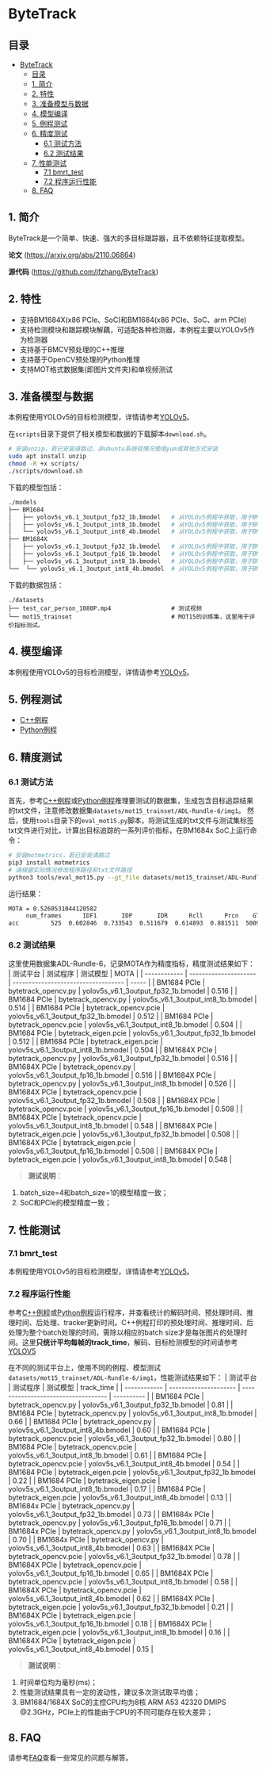# ByteTrack

## 目录

- [ByteTrack](#bytetrack)
  - [目录](#目录)
  - [1. 简介](#1-简介)
  - [2. 特性](#2-特性)
  - [3. 准备模型与数据](#3-准备模型与数据)
  - [4. 模型编译](#4-模型编译)
  - [5. 例程测试](#5-例程测试)
  - [6. 精度测试](#6-精度测试)
    - [6.1 测试方法](#61-测试方法)
    - [6.2 测试结果](#62-测试结果)
  - [7. 性能测试](#7-性能测试)
    - [7.1 bmrt\_test](#71-bmrt_test)
    - [7.2 程序运行性能](#72-程序运行性能)
  - [8. FAQ](#8-faq)

## 1. 简介
ByteTrack是一个简单、快速、强大的多目标跟踪器，且不依赖特征提取模型。

**论文** (https://arxiv.org/abs/2110.06864)

**源代码** (https://github.com/ifzhang/ByteTrack)

## 2. 特性
* 支持BM1684X(x86 PCIe、SoC)和BM1684(x86 PCIe、SoC、arm PCIe)
* 支持检测模块和跟踪模块解藕，可适配各种检测器，本例程主要以YOLOv5作为检测器
* 支持基于BMCV预处理的C++推理
* 支持基于OpenCV预处理的Python推理
* 支持MOT格式数据集(即图片文件夹)和单视频测试

## 3. 准备模型与数据
本例程使用YOLOv5的目标检测模型，详情请参考[YOLOv5](../YOLOv5/README.md#3-准备模型与数据)。

​在`scripts`目录下提供了相关模型和数据的下载脚本`download.sh`。

```bash
# 安装unzip，若已安装请跳过，非ubuntu系统视情况使用yum或其他方式安装
sudo apt install unzip
chmod -R +x scripts/
./scripts/download.sh
```

下载的模型包括：
```bash
./models
├── BM1684
│   ├── yolov5s_v6.1_3output_fp32_1b.bmodel   # 从YOLOv5例程中获取，用于BM1684的FP32 BModel，batch_size=1
│   ├── yolov5s_v6.1_3output_int8_1b.bmodel   # 从YOLOv5例程中获取，用于BM1684的INT8 BModel，batch_size=1
│   └── yolov5s_v6.1_3output_int8_4b.bmodel   # 从YOLOv5例程中获取，用于BM1684的INT8 BModel，batch_size=4
├── BM1684X
│   ├── yolov5s_v6.1_3output_fp32_1b.bmodel   # 从YOLOv5例程中获取，用于BM1684X的FP32 BModel，batch_size=1
│   ├── yolov5s_v6.1_3output_fp16_1b.bmodel   # 从YOLOv5例程中获取，用于BM1684X的FP16 BModel，batch_size=1
│   ├── yolov5s_v6.1_3output_int8_1b.bmodel   # 从YOLOv5例程中获取，用于BM1684X的INT8 BModel，batch_size=1
└──  └── yolov5s_v6.1_3output_int8_4b.bmodel  # 从YOLOv5例程中获取，用于BM1684X的INT8 BModel，batch_size=4
```
下载的数据包括：
```
./datasets
├── test_car_person_1080P.mp4                 # 测试视频
└── mot15_trainset                            # MOT15的训练集，这里用于评价指标测试。
```

## 4. 模型编译

本例程使用YOLOv5的目标检测模型，详情请参考[YOLOv5](../YOLOv5/README.md#4-模型编译)。

## 5. 例程测试
- [C++例程](./cpp/README.md)
- [Python例程](./python/README.md)

## 6. 精度测试
### 6.1 测试方法

首先，参考[C++例程](cpp/README.md#32-测试MOT数据集)或[Python例程](python/README.md#22-测试MOT数据集)推理要测试的数据集，生成包含目标追踪结果的txt文件，注意修改数据集`datasets/mot15_trainset/ADL-Rundle-6/img1`。
然后，使用`tools`目录下的`eval_mot15.py`脚本，将测试生成的txt文件与测试集标签txt文件进行对比，计算出目标追踪的一系列评价指标，在BM1684x SoC上运行命令：
```bash
# 安装motmetrics，若已安装请跳过
pip3 install motmetrics
# 请根据实际情况修改程序路径和txt文件路径
python3 tools/eval_mot15.py --gt_file datasets/mot15_trainset/ADL-Rundle-6/gt/gt.txt --ts_file python/results/mot_eval/ADL-Rundle-6_yolov5s_v6.1_3output_int8_1b.bmodel.txt
```
运行结果：
```bash
MOTA = 0.5260531044120582
     num_frames      IDF1       IDP       IDR      Rcll      Prcn    GT  MT  PT  ML   FP    FN  IDsw  FM      MOTA      MOTP
acc         525  0.602846  0.733543  0.511679  0.614893  0.881511  5009  10  12   2  414  1929    31  60  0.526053  0.212196
```
### 6.2 测试结果
这里使用数据集ADL-Rundle-6，记录MOTA作为精度指标，精度测试结果如下：
| 测试平台     | 测试程序              | 测试模型                            | MOTA  |
| ------------ | --------------------- | ----------------------------------- | ----- |
| BM1684 PCIe  | bytetrack_opencv.py   | yolov5s_v6.1_3output_fp32_1b.bmodel | 0.516 |
| BM1684 PCIe  | bytetrack_opencv.py   | yolov5s_v6.1_3output_int8_1b.bmodel | 0.514 |
| BM1684 PCIe  | bytetrack_opencv.pcie | yolov5s_v6.1_3output_fp32_1b.bmodel | 0.512 |
| BM1684 PCIe  | bytetrack_opencv.pcie | yolov5s_v6.1_3output_int8_1b.bmodel | 0.504 |
| BM1684 PCIe  | bytetrack_eigen.pcie  | yolov5s_v6.1_3output_fp32_1b.bmodel | 0.512 |
| BM1684 PCIe  | bytetrack_eigen.pcie  | yolov5s_v6.1_3output_int8_1b.bmodel | 0.504 |
| BM1684X PCIe | bytetrack_opencv.py   | yolov5s_v6.1_3output_fp32_1b.bmodel | 0.516 |
| BM1684X PCIe | bytetrack_opencv.py   | yolov5s_v6.1_3output_fp16_1b.bmodel | 0.516 |
| BM1684X PCIe | bytetrack_opencv.py   | yolov5s_v6.1_3output_int8_1b.bmodel | 0.526 |
| BM1684X PCIe | bytetrack_opencv.pcie | yolov5s_v6.1_3output_fp32_1b.bmodel | 0.508 |
| BM1684X PCIe | bytetrack_opencv.pcie | yolov5s_v6.1_3output_fp16_1b.bmodel | 0.508 |
| BM1684X PCIe | bytetrack_opencv.pcie | yolov5s_v6.1_3output_int8_1b.bmodel | 0.548 |
| BM1684X PCIe | bytetrack_eigen.pcie  | yolov5s_v6.1_3output_fp32_1b.bmodel | 0.508 |
| BM1684X PCIe | bytetrack_eigen.pcie  | yolov5s_v6.1_3output_fp16_1b.bmodel | 0.508 |
| BM1684X PCIe | bytetrack_eigen.pcie  | yolov5s_v6.1_3output_int8_1b.bmodel | 0.548 |


> **测试说明**：
1. batch_size=4和batch_size=1的模型精度一致；
2. SoC和PCIe的模型精度一致；


## 7. 性能测试
### 7.1 bmrt_test

本例程使用YOLOv5的目标检测模型，详情请参考[YOLOv5](../YOLOv5/README.md#71-bmrt_test)。

### 7.2 程序运行性能
参考[C++例程](cpp/README.md)或[Python例程](python/README.md)运行程序，并查看统计的解码时间、预处理时间、推理时间、后处理、tracker更新时间。C++例程打印的预处理时间、推理时间、后处理为整个batch处理的时间，需除以相应的batch size才是每张图片的处理时间。这里**只统计平均每帧的track_time**，解码、目标检测模型的时间请参考[YOLOV5](../YOLOv5/README.md#72-程序运行性能)

在不同的测试平台上，使用不同的例程、模型测试`datasets/mot15_trainset/ADL-Rundle-6/img1`，性能测试结果如下：
| 测试平台     | 测试程序              | 测试模型                            | track_time |
| ------------ | --------------------- | ----------------------------------- | ---------- |
| BM1684 PCIe  | bytetrack_opencv.py   | yolov5s_v6.1_3output_fp32_1b.bmodel | 0.81       |
| BM1684 PCIe  | bytetrack_opencv.py   | yolov5s_v6.1_3output_int8_1b.bmodel | 0.66       |
| BM1684 PCIe  | bytetrack_opencv.py   | yolov5s_v6.1_3output_int8_4b.bmodel | 0.60       |
| BM1684 PCIe  | bytetrack_opencv.pcie | yolov5s_v6.1_3output_fp32_1b.bmodel | 0.80       |
| BM1684 PCIe  | bytetrack_opencv.pcie | yolov5s_v6.1_3output_int8_1b.bmodel | 0.61       |
| BM1684 PCIe  | bytetrack_opencv.pcie | yolov5s_v6.1_3output_int8_4b.bmodel | 0.54       |
| BM1684 PCIe  | bytetrack_eigen.pcie  | yolov5s_v6.1_3output_fp32_1b.bmodel | 0.22       |
| BM1684 PCIe  | bytetrack_eigen.pcie  | yolov5s_v6.1_3output_int8_1b.bmodel | 0.17       |
| BM1684 PCIe  | bytetrack_eigen.pcie  | yolov5s_v6.1_3output_int8_4b.bmodel | 0.13       |
| BM1684x PCIe | bytetrack_opencv.py   | yolov5s_v6.1_3output_fp32_1b.bmodel | 0.73       |
| BM1684x PCIe | bytetrack_opencv.py   | yolov5s_v6.1_3output_fp16_1b.bmodel | 0.71       |
| BM1684x PCIe | bytetrack_opencv.py   | yolov5s_v6.1_3output_int8_1b.bmodel | 0.70       |
| BM1684x PCIe | bytetrack_opencv.py   | yolov5s_v6.1_3output_int8_4b.bmodel | 0.63       |
| BM1684X PCIe | bytetrack_opencv.pcie | yolov5s_v6.1_3output_fp32_1b.bmodel | 0.78       |
| BM1684X PCIe | bytetrack_opencv.pcie | yolov5s_v6.1_3output_fp16_1b.bmodel | 0.65       |
| BM1684X PCIe | bytetrack_opencv.pcie | yolov5s_v6.1_3output_int8_1b.bmodel | 0.58       |
| BM1684X PCIe | bytetrack_opencv.pcie | yolov5s_v6.1_3output_int8_4b.bmodel | 0.62       |
| BM1684X PCIe | bytetrack_eigen.pcie  | yolov5s_v6.1_3output_fp32_1b.bmodel | 0.21       |
| BM1684X PCIe | bytetrack_eigen.pcie  | yolov5s_v6.1_3output_fp16_1b.bmodel | 0.18       |
| BM1684X PCIe | bytetrack_eigen.pcie  | yolov5s_v6.1_3output_int8_1b.bmodel | 0.16       |
| BM1684X PCIe | bytetrack_eigen.pcie  | yolov5s_v6.1_3output_int8_4b.bmodel | 0.15       |

> **测试说明**：
1. 时间单位均为毫秒(ms)；
2. 性能测试结果具有一定的波动性，建议多次测试取平均值；
3. BM1684/1684X SoC的主控CPU均为8核 ARM A53 42320 DMIPS @2.3GHz，PCIe上的性能由于CPU的不同可能存在较大差异；

## 8. FAQ
请参考[FAQ](../../docs/FAQ.md)查看一些常见的问题与解答。